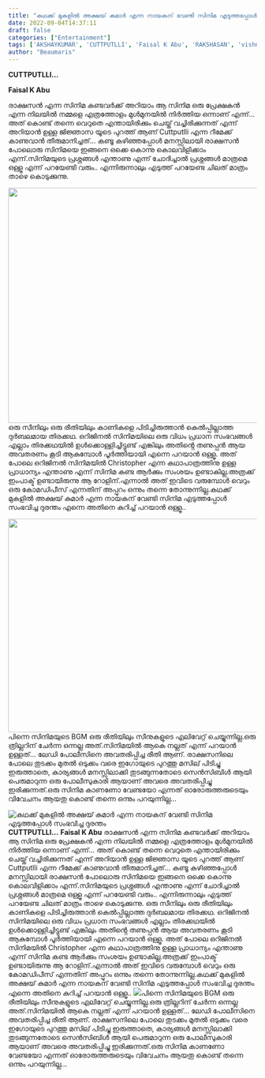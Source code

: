 ```yaml
---
title: "കഥക്ക് മുകളിൽ അക്ഷയ് കുമാർ എന്ന നായകന് വേണ്ടി സിനിമ എടുത്തപ്പോൾ സംഭവിച്ച ദുരന്തം"
date: 2022-09-04T14:37:11
draft: false
categories: ["Entertainment"]
tags: ['AKSHAYKUMAR', 'CUTTPUTLLI', 'Faisal K Abu', 'RAKSHASAN', 'vishnu vishal']
author: "Beaumaris"
---
```


<strong>CUTTPUTLLI...</strong>

<strong>Faisal K Abu</strong>

രാക്ഷസൻ എന്ന സിനിമ കണ്ടവർക്ക് അറിയാം ആ സിനിമ ഒരു പ്രേക്ഷകൻ എന്ന നിലയിൽ നമ്മളെ എത്രത്തോളം മുൾമുനയിൽ നിർത്തിയ ഒന്നാണ് എന്ന്... അത് കൊണ്ട് തന്നെ വെറുതെ എന്തായിരിക്കും ചെയ്ത് വച്ചിരിക്കുന്നത് എന്ന് അറിയാൻ ഉള്ള ജിജ്ഞാസ യൂടെ പുറത്ത് ആണ് Cuttputlli എന്ന റീമേക്ക് കാണുവാൻ തീരുമാനിച്ചത്... കണ്ടൂ കഴിഞ്ഞപ്പോൾ മനസ്സിലായി രാക്ഷസൻ പോലൊരു സിനിമയെ ഇങ്ങനെ ഒക്കെ കൊന്നു കൊലവിളിക്കാം എന്ന്.സിനിമയുടെ പ്രശ്നങ്ങൾ എന്താണു എന്ന് ചോദിച്ചാൽ പ്രശ്നങ്ങൾ മാത്രമെ ഒള്ളൂ എന്ന് പറയേണ്ടി വരും.. എന്നിരുന്നാലും എടുത്ത് പറയേണ്ട ചിലത് മാത്രം താഴെ കൊടുക്കുന്നു.

<img class="wp-image-349667 aligncenter" src="https://cdn.boolokam.com/articles/2022/09/FWFWFGG.jpg" alt="" width="899" height="477" />ഒരു സീനിലും ഒരു രീതിയിലും കാണികളെ പിടിച്ചിരുത്താൻ കെൽപ്പില്ലാത്ത ദുർബലമായ തിരക്കഥ. ഒറിജിനൽ സിനിമയിലെ ഒരു വിധം പ്രധാന സംഭവങ്ങൾ എല്ലാം തിരക്കഥയിൽ ഉൾക്കൊള്ളിച്ചിട്ടുണ്ട് എങ്കിലും അതിൻ്റെ തണുപ്പൻ ആയ അവതരണം കൂടി ആകുമ്പോൾ പൂർത്തിയായി എന്നെ പറയാൻ ഒള്ളൂ.
അത് പോലെ ഒറിജിനൽ സിനിമയിൽ Christopher എന്ന കഥാപാത്രത്തിനു ഉള്ള പ്രാധാന്യം എന്താണു എന്ന് സിനിമ കണ്ട ആർക്കും സംശയം ഉണ്ടാകില്ല.അത്രക്ക് ഇംപാക്ട് ഉണ്ടായിരുന്നു ആ റോളിന്.എന്നാൽ അത് ഇവിടെ വരുമ്പോൾ വെറും ഒരു കോമഡിപീസ് എന്നതിന് അപ്പുറം ഒന്നും തന്നെ തോന്നുന്നില്ല.കഥക്ക് മുകളിൽ അക്ഷയ് കുമാർ എന്ന നായകന് വേണ്ടി സിനിമ എടുത്തപ്പോൾ സംഭവിച്ച ദുരന്തം എന്നെ അതിനെ കുറിച്ച് പറയാൻ ഒള്ളൂ..

<img class="size-full wp-image-349668 aligncenter" src="https://cdn.boolokam.com/articles/2022/09/FWFGGGG.jpeg" alt="" width="770" height="433" />പിന്നെ സിനിമയുടെ BGM ഒരു രീതിയിലും സീനുകളുടെ എലിവേറ്റ് ചെയ്യുന്നില്ല.ഒരു ത്രില്ലറിന് ചേർന്ന ഒന്നല്ല അത്.സിനിമയിൽ ആകെ നല്ലത് എന്ന് പറയാൻ ഉള്ളത്... ലേഡി പോലീസിനെ അവതരിപ്പിച്ച രീതി ആണ്. രാക്ഷസനിലെ പോലെ തുടക്കം മുതൽ ഒടുക്കം വരെ ഇഗോയുടെ പുറത്തു മസില് പിടിച്ചു ഇരുത്താതെ, കാര്യങ്ങൾ മനസ്സിലാക്കി തുടങ്ങുന്നതോടെ സെൻസിബിൾ ആയി പെരുമാറുന്ന ഒരു പോലീസുകാരി ആയാണ് അവരെ അവതരിപ്പിച്ചു ഇരിക്കുന്നത്.ഒരു സിനിമ കാണണോ വേണ്ടയോ എന്നത് ഓരോരുത്തരുടെയും വിവേചനം ആയതു കൊണ്ട് തന്നെ ഒന്നും പറയുന്നില്ല...


![കഥക്ക് മുകളിൽ അക്ഷയ് കുമാർ എന്ന നായകന് വേണ്ടി സിനിമ എടുത്തപ്പോൾ സംഭവിച്ച ദുരന്തം](https://cdn.boolokam.com/articles/2022/09/FWFWFGG.jpg)**CUTTPUTLLI...** **Faisal K Abu** രാക്ഷസൻ എന്ന സിനിമ കണ്ടവർക്ക് അറിയാം ആ സിനിമ ഒരു പ്രേക്ഷകൻ എന്ന നിലയിൽ നമ്മളെ എത്രത്തോളം മുൾമുനയിൽ നിർത്തിയ ഒന്നാണ് എന്ന്... അത് കൊണ്ട് തന്നെ വെറുതെ എന്തായിരിക്കും ചെയ്ത് വച്ചിരിക്കുന്നത് എന്ന് അറിയാൻ ഉള്ള ജിജ്ഞാസ യൂടെ പുറത്ത് ആണ് Cuttputlli എന്ന റീമേക്ക് കാണുവാൻ തീരുമാനിച്ചത്... കണ്ടൂ കഴിഞ്ഞപ്പോൾ മനസ്സിലായി രാക്ഷസൻ പോലൊരു സിനിമയെ ഇങ്ങനെ ഒക്കെ കൊന്നു കൊലവിളിക്കാം എന്ന്.സിനിമയുടെ പ്രശ്നങ്ങൾ എന്താണു എന്ന് ചോദിച്ചാൽ പ്രശ്നങ്ങൾ മാത്രമെ ഒള്ളൂ എന്ന് പറയേണ്ടി വരും.. എന്നിരുന്നാലും എടുത്ത് പറയേണ്ട ചിലത് മാത്രം താഴെ കൊടുക്കുന്നു. ഒരു സീനിലും ഒരു രീതിയിലും കാണികളെ പിടിച്ചിരുത്താൻ കെൽപ്പില്ലാത്ത ദുർബലമായ തിരക്കഥ. ഒറിജിനൽ സിനിമയിലെ ഒരു വിധം പ്രധാന സംഭവങ്ങൾ എല്ലാം തിരക്കഥയിൽ ഉൾക്കൊള്ളിച്ചിട്ടുണ്ട് എങ്കിലും അതിൻ്റെ തണുപ്പൻ ആയ അവതരണം കൂടി ആകുമ്പോൾ പൂർത്തിയായി എന്നെ പറയാൻ ഒള്ളൂ. അത് പോലെ ഒറിജിനൽ സിനിമയിൽ Christopher എന്ന കഥാപാത്രത്തിനു ഉള്ള പ്രാധാന്യം എന്താണു എന്ന് സിനിമ കണ്ട ആർക്കും സംശയം ഉണ്ടാകില്ല.അത്രക്ക് ഇംപാക്ട് ഉണ്ടായിരുന്നു ആ റോളിന്.എന്നാൽ അത് ഇവിടെ വരുമ്പോൾ വെറും ഒരു കോമഡിപീസ് എന്നതിന് അപ്പുറം ഒന്നും തന്നെ തോന്നുന്നില്ല.കഥക്ക് മുകളിൽ അക്ഷയ് കുമാർ എന്ന നായകന് വേണ്ടി സിനിമ എടുത്തപ്പോൾ സംഭവിച്ച ദുരന്തം എന്നെ അതിനെ കുറിച്ച് പറയാൻ ഒള്ളൂ.. ![](https://cdn.boolokam.com/articles/2022/09/FWFGGGG.jpeg)പിന്നെ സിനിമയുടെ BGM ഒരു രീതിയിലും സീനുകളുടെ എലിവേറ്റ് ചെയ്യുന്നില്ല.ഒരു ത്രില്ലറിന് ചേർന്ന ഒന്നല്ല അത്.സിനിമയിൽ ആകെ നല്ലത് എന്ന് പറയാൻ ഉള്ളത്... ലേഡി പോലീസിനെ അവതരിപ്പിച്ച രീതി ആണ്. രാക്ഷസനിലെ പോലെ തുടക്കം മുതൽ ഒടുക്കം വരെ ഇഗോയുടെ പുറത്തു മസില് പിടിച്ചു ഇരുത്താതെ, കാര്യങ്ങൾ മനസ്സിലാക്കി തുടങ്ങുന്നതോടെ സെൻസിബിൾ ആയി പെരുമാറുന്ന ഒരു പോലീസുകാരി ആയാണ് അവരെ അവതരിപ്പിച്ചു ഇരിക്കുന്നത്.ഒരു സിനിമ കാണണോ വേണ്ടയോ എന്നത് ഓരോരുത്തരുടെയും വിവേചനം ആയതു കൊണ്ട് തന്നെ ഒന്നും പറയുന്നില്ല...
